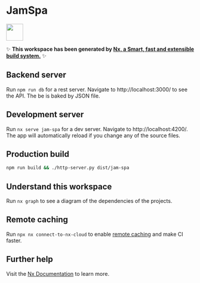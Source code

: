 # JamSpa

<a alt="Nx logo" href="https://nx.dev" target="_blank" rel="noreferrer"><img src="https://raw.githubusercontent.com/nrwl/nx/master/images/nx-logo.png" width="45"></a>

✨ **This workspace has been generated by [Nx, a Smart, fast and extensible build system.](https://nx.dev)** ✨

## Backend server

Run `npm run db` for a rest server. Navigate to http://localhost:3000/ to see the API. The be is baked by JSON file.

## Development server

Run `nx serve jam-spa` for a dev server. Navigate to http://localhost:4200/. The app will automatically reload if you change any of the source files.

## Production build

```bash
npm run build && ./http-server.py dist/jam-spa
```

## Understand this workspace

Run `nx graph` to see a diagram of the dependencies of the projects.

## Remote caching

Run `npx nx connect-to-nx-cloud` to enable [remote caching](https://nx.app) and make CI faster.

## Further help

Visit the [Nx Documentation](https://nx.dev) to learn more.
